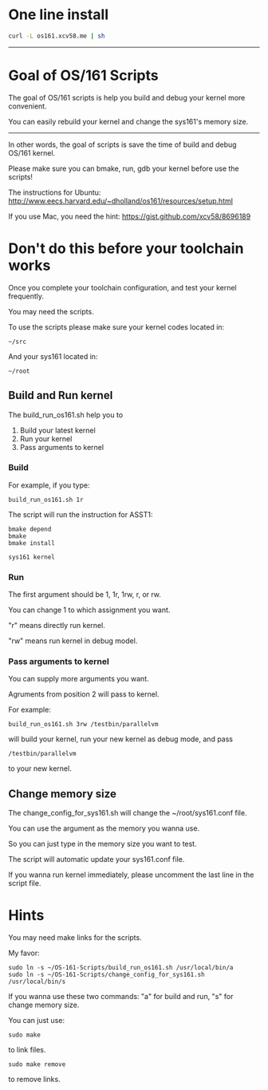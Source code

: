 # One line install
```bash
curl -L os161.xcv58.me | sh
```

---

# Goal of OS/161 Scripts
The goal of OS/161 scripts is help you build and debug your kernel more convenient.

You can easily rebuild your kernel and change the sys161's memory size.

---

In other words, the goal of scripts is save the time of build and debug OS/161 kernel.

Please make sure you can bmake, run, gdb your kernel before use the scripts!

The instructions for Ubuntu:
http://www.eecs.harvard.edu/~dholland/os161/resources/setup.html

If you use Mac, you need the hint:
https://gist.github.com/xcv58/8696189

# Don't do this before your toolchain works
Once you complete your toolchain configuration, and test your kernel frequently.

You may need the scripts.

To use the scripts please make sure your kernel codes located in:
```
~/src
```

And your sys161 located in:
```
~/root
```

## Build and Run kernel
The build_run_os161.sh help you to
1. Build your latest kernel
2. Run your kernel
3. Pass arguments to kernel

### Build
For example, if you type:
```
build_run_os161.sh 1r
```
The script will run the instruction for ASST1:
```
bmake depend
bmake
bmake install
```
```
sys161 kernel
```

### Run
The first argument should be 1, 1r, 1rw, r, or rw.

You can change 1 to which assignment you want.

"r" means directly run kernel.

"rw" means run kernel in debug model.

### Pass arguments to kernel
You can supply more arguments you want.

Agruments from position 2 will pass to kernel.

For example:
```
build_run_os161.sh 3rw /testbin/parallelvm
```
will build your kernel, run your new kernel as debug mode, and pass
```
/testbin/parallelvm
```
to your new kernel.

## Change memory size
The change_config_for_sys161.sh will change the ~/root/sys161.conf file.

You can use the argument as the memory you wanna use.

So you can just type in the memory size you want to test.

The script will automatic update your sys161.conf file.

If you wanna run kernel immediately, please uncomment the last line in the script file.


# Hints
You may need make links for the scripts.

My favor:
```
sudo ln -s ~/OS-161-Scripts/build_run_os161.sh /usr/local/bin/a
sudo ln -s ~/OS-161-Scripts/change_config_for_sys161.sh /usr/local/bin/s
```

If you wanna use these two commands: "a" for build and run, "s" for change memory size.

You can just use:
```
sudo make
```
to link files.

```
sudo make remove
```
to remove links.
